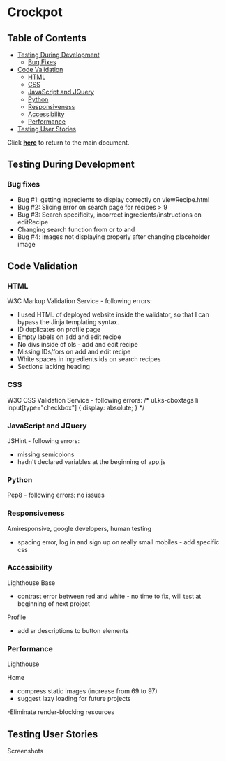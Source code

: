 # Crockpot

## Table of Contents

- [Testing During Development](#testing-during-development)
    - [Bug Fixes](#bug-fixes)
- [Code Validation](#code-validation)
    - [HTML](#html)
    - [CSS](#css)
    - [JavaScript and JQuery](#javascript-and-jquery)
    - [Python](#python)
    - [Responsiveness](#responsiveness)
    - [Accessibility](#accessibility)
    - [Performance](#performance)
- [Testing User Stories](#testing-user-stories)

Click **[here](readme.md)** to return to the main document.

## Testing During Development
### Bug fixes
- Bug #1: getting ingredients to display correctly on viewRecipe.html
- Bug #2: Slicing error on search page for recipes > 9
- Bug #3: Search specificity, incorrect ingredients/instructions on editRecipe
- Changing search function from or to and
- Bug #4: images not displaying properly after changing placeholder image

## Code Validation

### HTML
W3C Markup Validation Service - following errors:
- I used HTML of deployed website inside the validator, so that I can bypass the Jinja templating syntax.
- ID duplicates on profile page
- Empty labels on add and edit recipe
- No divs inside of ols - add and edit recipe
- Missing IDs/fors on add and edit recipe
- White spaces in ingredients ids on search recipes
- Sections lacking heading

### CSS
W3C CSS Validation Service - following errors:
/* ul.ks-cboxtags li input[type="checkbox"] {
	display: absolute;
} */

### JavaScript and JQuery
JSHint - following errors:
- missing semicolons
- hadn't declared variables at the beginning of app.js

### Python
Pep8 - following errors:
no issues

### Responsiveness
Amiresponsive, google developers, human testing
- spacing error, log in and sign up on really small mobiles - add specific css

### Accessibility
Lighthouse
Base
- contrast error between red and white - no time to fix, will test at beginning of next project

Profile
- add sr descriptions to button elements

### Performance
Lighthouse

Home
- compress static images (increase from 69 to 97)
- suggest lazy loading for future projects

-Eliminate render-blocking resources

## Testing User Stories
Screenshots

